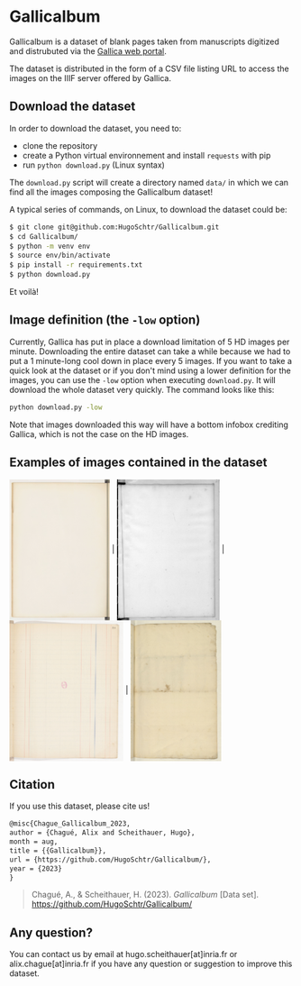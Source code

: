 # Gallicalbum

Gallicalbum is a dataset of blank pages taken from manuscripts digitized and distrubuted via the [Gallica web portal](https://gallica.bnf.fr). 

The dataset is distributed in the form of a CSV file listing URL to access the images on the IIIF server offered by Gallica. 

## Download the dataset

In order to download the dataset, you need to:

- clone the repository
- create a Python virtual environnement and install `requests` with pip
- run `python download.py` (Linux syntax)

The `download.py` script will create a directory named `data/` in which we can find all the images composing the Gallicalbum dataset!

A typical series of commands, on Linux, to download the dataset could be:

```sh
$ git clone git@github.com:HugoSchtr/Gallicalbum.git
$ cd Gallicalbum/
$ python -m venv env
$ source env/bin/activate
$ pip install -r requirements.txt
$ python download.py
```

Et voilà!

## Image definition (the `-low` option)

Currently, Gallica has put in place a download limitation of 5 HD images per minute. Downloading the entire dataset can take a while because we had to put a 1 minute-long cool down in place every 5 images. If you want to take a quick look at the dataset or if you don't mind using a lower definition for the images, you can use the `-low` option when executing `download.py`. It will download the whole dataset very quickly. The command looks like this:

```sh
python download.py -low 
```

Note that images downloaded this way will have a bottom infobox crediting Gallica, which is not the case on the HD images.

## Examples of images contained in the dataset

<img src="./img/12148_bpt6k97798371_f29.jpg" height="250" align="center"> | <img src="./img/12148_btv1b9060129s_f55.jpg" height="250" align="center"> | <img src="./img/12148_btv1b525056400_f59.jpg" height="250" align="center"> | <img src="./img/12148_btv1b52509569v_f193.jpg" height="250" align="center">

## Citation

If you use this dataset, please cite us!

```
@misc{Chague_Gallicalbum_2023,
author = {Chagué, Alix and Scheithauer, Hugo},
month = aug,
title = {{Gallicalbum}},
url = {https://github.com/HugoSchtr/Gallicalbum/},
year = {2023}
}
```

> Chagué, A., & Scheithauer, H. (2023). *Gallicalbum* [Data set]. https://github.com/HugoSchtr/Gallicalbum/


## Any question?

You can contact us by email at hugo.scheithauer[at]inria.fr or alix.chague[at]inria.fr if you have any question or suggestion to improve this dataset.